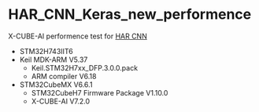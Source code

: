 # HAR_CNN_Keras_new_performence

X-CUBE-AI performence test for [HAR CNN](https://github.com/STMicroelectronics/stm32ai/tree/master/AI_resources/HAR)

* STM32H743IIT6
* Keil MDK-ARM V5.37
  * Keil.STM32H7xx_DFP.3.0.0.pack
  * ARM compiler V6.18
* STM32CubeMX V6.6.1
  * STM32CubeH7 Firmware Package V1.10.0
  * X-CUBE-AI  V7.2.0